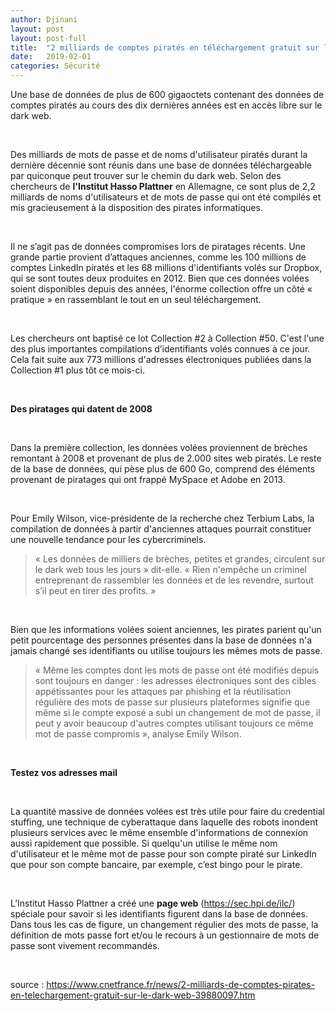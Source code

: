 ```yaml
---
author: Djinani
layout: post
layout: post-full
title:  "2 milliards de comptes piratés en téléchargement gratuit sur le dark web"
date:   2019-02-01
categories: Sécurité
---
```

Une base de données de plus de 600 gigaoctets contenant des données de comptes piratés au cours des dix dernières années est en accès libre sur le dark web.

<br/>

Des milliards de mots de passe et de noms d'utilisateur piratés durant la dernière décennie sont réunis dans une base de données téléchargeable par quiconque peut trouver sur le chemin du dark web. Selon des chercheurs de **l'Institut Hasso Plattner** en Allemagne, ce sont plus de 2,2 milliards de noms d'utilisateurs et de mots de passe qui ont été compilés et mis gracieusement à la disposition des pirates informatiques.

<br/>

Il ne s’agit pas de données compromises lors de piratages récents. Une grande partie provient d’attaques anciennes, comme les 100 millions de comptes LinkedIn piratés et les 68 millions d'identifiants volés sur Dropbox, qui se sont toutes deux produites en 2012. Bien que ces données volées soient disponibles depuis des années, l'énorme collection offre un côté « pratique » en rassemblant le tout en un seul téléchargement.

<br/>

Les chercheurs ont baptisé ce lot Collection #2 à Collection #50. C'est l'une des plus importantes compilations d’identifiants volés connues à ce jour. Cela fait suite aux 773 millions d'adresses électroniques publiées dans la Collection #1 plus tôt ce mois-ci.

<br/>

**Des piratages qui datent de 2008**

<br/>

Dans la première collection, les données volées proviennent de brèches remontant à 2008 et provenant de plus de 2.000 sites web piratés. Le reste de la base de données, qui pèse plus de 600 Go, comprend des éléments provenant de piratages qui ont frappé MySpace et Adobe en 2013.

<br/>

Pour Emily Wilson, vice-présidente de la recherche chez Terbium Labs, la compilation de données à partir d'anciennes attaques pourrait constituer une nouvelle tendance pour les cybercriminels.
>« Les données de milliers de brèches, petites et grandes, circulent sur le dark web tous les jours » dit-elle. « Rien n'empêche un criminel entreprenant de rassembler les données et de les revendre, surtout s’il peut en tirer des profits. »

<br/>

Bien que les informations volées soient anciennes, les pirates parient qu'un petit pourcentage des personnes présentes dans la base de données n'a jamais changé ses identifiants ou utilise toujours les mêmes mots de passe. 
>« Même les comptes dont les mots de passe ont été modifiés depuis sont toujours en danger : les adresses électroniques sont des cibles appétissantes pour les attaques par phishing et la réutilisation régulière des mots de passe sur plusieurs plateformes signifie que même si le compte exposé a subi un changement de mot de passe, il peut y avoir beaucoup d'autres comptes utilisant toujours ce même mot de passe compromis », analyse Emily Wilson.

<br/>

**Testez vos adresses mail** 

<br/>

La quantité massive de données volées est très utile pour faire du credential stuffing, une technique de cyberattaque dans laquelle des robots inondent plusieurs services avec le même ensemble d'informations de connexion aussi rapidement que possible. Si quelqu'un utilise le même nom d'utilisateur et le même mot de passe pour son compte piraté sur LinkedIn que pour son compte bancaire, par exemple, c’est bingo pour le pirate.

<br/>

L’Institut Hasso Plattner a créé une **page web** (https://sec.hpi.de/ilc/) spéciale pour savoir si les identifiants figurent dans la base de données. Dans tous les cas de figure, un changement régulier des mots de passe, la définition de mots passe fort et/ou le recours à un gestionnaire de mots de passe sont vivement recommandés.

<br/>

source : <https://www.cnetfrance.fr/news/2-milliards-de-comptes-pirates-en-telechargement-gratuit-sur-le-dark-web-39880097.htm>
